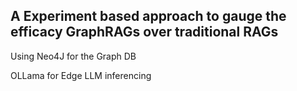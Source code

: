 ## A Experiment based approach to gauge the efficacy GraphRAGs over traditional RAGs

Using Neo4J for the Graph DB



OLLama for Edge LLM inferencing
